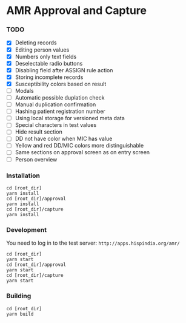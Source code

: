 # AMR Approval and Capture

### TODO
- [x] Deleting records
- [x] Editing person values
- [x] Numbers only text fields
- [x] Deselectable radio buttons
- [x] Disabling field after ASSIGN rule action
- [x] Storing incomplete records
- [x] Susceptibility colors based on result
- [ ] Modals
- [ ] Automatic possible duplation check
- [ ] Manual duplication confirmation
- [ ] Hashing patient registration number
- [ ] Using local storage for versioned meta data
- [ ] Special characters in test values
- [ ] Hide result section
- [ ] DD not have color when MIC has value
- [ ] Yellow and red DD/MIC colors more distinguishable
- [ ] Same sections on approval screen as on entry screen
- [ ] Person overview

### Installation

```
cd [root_dir]
yarn install
cd [root_dir]/approval
yarn install
cd [root_dir]/capture
yarn install
```

### Development

You need to log in to the test server:
`http://apps.hispindia.org/amr/`

```
cd [root_dir]
yarn start
cd [root_dir]/approval
yarn start
cd [root_dir]/capture
yarn start
```

### Building

```
cd [root_dir]
yarn build
```
